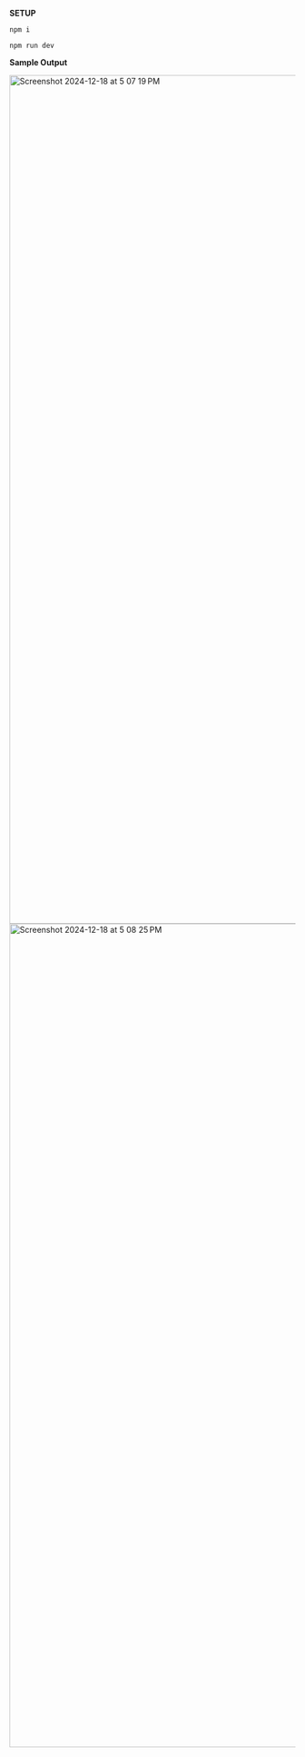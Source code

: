 **SETUP**
```
npm i
```
```
npm run dev
```
**Sample Output**

<img width="1496" alt="Screenshot 2024-12-18 at 5 07 19 PM" src="https://github.com/user-attachments/assets/5e143ebe-bf58-47ff-bf16-06dc3562686d" />
<img width="1452" alt="Screenshot 2024-12-18 at 5 08 25 PM" src="https://github.com/user-attachments/assets/aeef6404-99f8-44e7-b268-1b24132d1983" />
